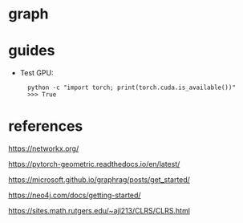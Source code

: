 # graph

# guides

- Test GPU:

        python -c "import torch; print(torch.cuda.is_available())"
        >>> True

# references

https://networkx.org/

https://pytorch-geometric.readthedocs.io/en/latest/

https://microsoft.github.io/graphrag/posts/get_started/

https://neo4j.com/docs/getting-started/

https://sites.math.rutgers.edu/~ajl213/CLRS/CLRS.html
